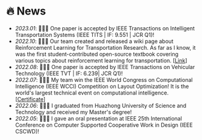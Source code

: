 # 🔥 News
- *2023.01*: 📣📣📣 One paper is accepted by IEEE Transactions on Intelligent Transportation Systems (IEEE TITS | IF: 9.551 | JCR Q1)!
- *2022.10*: 🎉🎉🎉 Our team created and released a wiki page about Reinforcement Learning for Transportation Research. As far as I know, it was the first student-contributed open-source textbook covering various topics about reinforcement learning for transportation. [[Link](http://wiki.rl-transport.org/index.php/Main_Page)]
- *2022.08*: 📣📣📣 One paper is accepted by IEEE Transactions on Vehicular Technology (IEEE TVT | IF: 6.239| JCR Q1)!
- *2022.07*: 🥇🥇🥇 My team win the IEEE World Congress on Computational Intelligence (IEEE WCCI) Competition on Layout Optimization! It is the world's largest technical event on computational intelligence. [[Certificate](https://drive.google.com/file/d/1abG-WYSmI18wEPAjzs267EL4lbvRqXhg/view)]
- *2022.06*: 🎉🎉🎉 I graduated from Huazhong University of Science and Technology and received my Master's degree!
- *2022.05*: 📣📣📣 I gave an oral presentation at IEEE 25th International Conference on Computer Supported Cooperative Work in Design (IEEE CSCWD)!